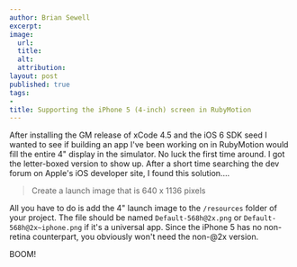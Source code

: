 ```yaml
---
author: Brian Sewell
excerpt:
image:
  url:
  title:
  alt:
  attribution:
layout: post
published: true
tags:
-
title: Supporting the iPhone 5 (4-inch) screen in RubyMotion 
---
```


After installing the GM release of xCode 4.5 and the iOS 6 SDK seed I wanted to see if building an app I've been working on in RubyMotion would fill the entire 4" display in the simulator.  No luck the first time around.  I got the letter-boxed version to show up.  After a short time searching the dev forum on Apple's iOS developer site, I found this solution....

> Create a launch image that is 640 x 1136 pixels

All you have to do is add the 4" launch image to the `/resources` folder of your project.  The file should be named `Default-568h@2x.png` or `Default-568h@2x~iphone.png` if it's a universal app.  Since the iPhone 5 has no non-retina counterpart, you obviously won't need the non-@2x version.

BOOM!